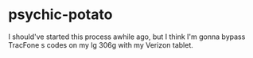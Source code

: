 # psychic-potato
I should've started this process awhile ago, but I think I'm gonna bypass TracFone s codes on my lg 306g with my Verizon tablet.
